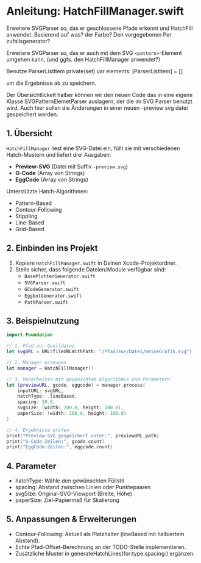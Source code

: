 # Anleitung: HatchFillManager.swift

Erweitere SVGParser so, das er geschlossene Pfade erkennt und HatchFill anwendet.
Basierend auf was? der Farbe?
Den vorgegebenen
Per zufallsgenerator?


Erweitere SVGParser so, das er auch mit dem  SVG `<pattern>`-Element umgehen kann, (und ggfs. den HatchFillManager anwendet?)

Benutze 
ParserListItem
private(set) var elements: [ParserListItem] = []

um die Ergebnisse ab zu speichern.
    
Der Übersichtlickeit halber können wir den neuen Code das in eine eigene Klasse SVGPatternElemetParser auslagern, der die im SVG Parser benutzt wird.
Auch hier sollen die Änderungen in einer neuen -preview svg datei gespeichert werden.


## 1. Übersicht  

`HatchFillManager` liest eine SVG-Datei ein, füllt sie mit verschiedenen Hatch-Mustern und liefert drei Ausgaben: 

- **Preview-SVG** (Datei mit Suffix `-preview.svg`)  
- **G-Code** (Array von Strings)  
- **EggCode** (Array von Strings)  

Unterstützte Hatch-Algorithmen: 
 
- Pattern-Based  
- Contour-Following  
- Stippling  
- Line-Based  
- Grid-Based  

## 2. Einbinden ins Projekt  

1. Kopiere `HatchFillManager.swift` in Deinen Xcode-Projektordner.  
2. Stelle sicher, dass folgende Dateien/Module verfügbar sind:  
   - `BasePlotterGenerator.swift`  
   - `SVGParser.swift`  
   - `GCodeGenerator.swift`  
   - `EggbotGenerator.swift`  
   - `PathParser.swift`  

## 3. Beispielnutzung

```swift
import Foundation

// 1. Pfad zur Quelldatei
let svgURL = URL(fileURLWithPath: "/Pfad/zur/Datei/meineGrafik.svg")

// 2. Manager erzeugen
let manager = HatchFillManager()

// 3. Verarbeiten mit gewünschtem Algorithmus und Parametern
let (previewURL, gcode, eggcode) = manager.process(
    inputURL: svgURL,
    hatchType: .lineBased,
    spacing: 10.0,
    svgSize: (width: 200.0, height: 100.0),
    paperSize: (width: 200.0, height: 100.0)
)

// 4. Ergebnisse prüfen
print("Preview-SVG gespeichert unter:", previewURL.path)
print("G-Code-Zeilen:", gcode.count)
print("EggCode-Zeilen:", eggcode.count)
```

## 4. Parameter

- hatchType: Wähle den gewünschten Füllstil
- spacing: Abstand zwischen Linien oder Punktepaaren
- svgSize: Original-SVG-Viewport (Breite, Höhe)
- paperSize: Ziel-Papiermaß für Skalierung


## 5. Anpassungen & Erweiterungen

- Contour-Following: Aktuell als Platzhalter (lineBased mit halbiertem Abstand).
- Echte Pfad-Offset-Berechnung an der TODO-Stelle implementieren.
- Zusätzliche Muster in generateHatchLines(for:type:spacing:) ergänzen.
